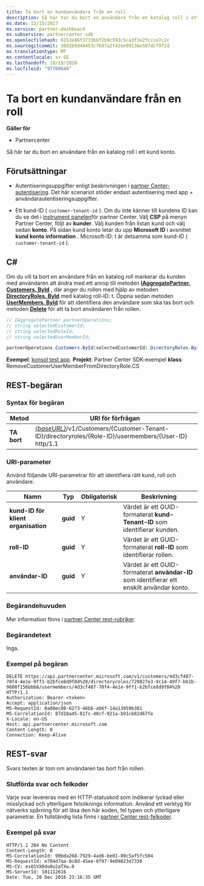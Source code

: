 ```yaml
---
title: Ta bort en kundanvändare från en roll
description: Så här tar du bort en användare från en katalog roll i ett kund konto.
ms.date: 12/15/2017
ms.service: partner-dashboard
ms.subservice: partnercenter-sdk
ms.openlocfilehash: 6253e86f3733bbf2b9c593c5ca3f3e2fccce7c2c
ms.sourcegitcommit: 30d1b9d48453c7697a2f42ee09138e507dcf9f2d
ms.translationtype: MT
ms.contentlocale: sv-SE
ms.lasthandoff: 10/19/2020
ms.locfileid: "97769648"
---
```

# <a name="remove-a-customer-user-from-a-role"></a>Ta bort en kundanvändare från en roll

**Gäller för**

- Partnercenter

Så här tar du bort en användare från en katalog roll i ett kund konto.

## <a name="prerequisites"></a>Förutsättningar

- Autentiseringsuppgifter enligt beskrivningen i [partner Center-autentisering](partner-center-authentication.md). Det här scenariot stöder endast autentisering med app + användarautentiseringsuppgifter.

- Ett kund-ID ( `customer-tenant-id` ). Om du inte känner till kundens ID kan du se det i [instrument panelen](https://partner.microsoft.com/dashboard)för partner Center. Välj **CSP** på menyn Partner Center, följt av **kunder**. Välj kunden från listan kund och välj sedan **konto**. På sidan kund konto letar du upp **Microsoft ID** i avsnittet **kund konto information** . Microsoft-ID: t är detsamma som kund-ID ( `customer-tenant-id` ).

## <a name="c"></a>C\#

Om du vill ta bort en användare från en katalog roll markerar du kunden med användaren att ändra med ett anrop till metoden [**IAggregatePartner. Customers. ById**](/dotnet/api/microsoft.store.partnercenter.customers.icustomercollection.byid) , där anger du rollen med hjälp av metoden [**DirectoryRoles. ById**](/dotnet/api/microsoft.store.partnercenter.customerdirectoryroles.idirectoryrolecollection.byid) med katalog roll-ID: t. Öppna sedan metoden [**UserMembers. ById**](/dotnet/api/microsoft.store.partnercenter.customerdirectoryroles.iusermembercollection.byid) för att identifiera den användare som ska tas bort och metoden [**Delete**](/dotnet/api/microsoft.store.partnercenter.customerdirectoryroles.iusermember.delete) för att ta bort användaren från rollen.

``` csharp
// IAggregatePartner partnerOperations;
// string selectedCustomerId;
// string selectedRoleId;
// string selectedUserMemberId;

partnerOperations.Customers.ById(selectedCustomerId).DirectoryRoles.ById(selectedRoleId).UserMembers.ById(selectedUserMemberId).Delete();
```

**Exempel**: [konsol test app](console-test-app.md). **Projekt**: Partner Center SDK-exempel **klass**: RemoveCustomerUserMemberFromDirectoryRole.CS

## <a name="rest-request"></a>REST-begäran

### <a name="request-syntax"></a>Syntax för begäran

| Metod     | URI för förfrågan                                                                                                                           |
|------------|---------------------------------------------------------------------------------------------------------------------------------------|
| **TA bort** | [*{baseURL}*](partner-center-rest-urls.md)/v1/Customers/{Customer-Tenant-ID}/directoryroles/{Role-ID}/usermembers/{User-ID} http/1.1 |

### <a name="uri-parameter"></a>URI-parameter

Använd följande URI-parametrar för att identifiera rätt kund, roll och användare.

| Namn                   | Typ     | Obligatorisk | Beskrivning                                                                        |
|------------------------|----------|----------|------------------------------------------------------------------------------------|
| **kund-ID för klient organisation** | **guid** | Y        | Värdet är ett GUID-formaterat **kund-Tenant-ID** som identifierar kunden. |
| **roll-ID**            | **guid** | Y        | Värdet är ett GUID-formaterat **roll-ID** som identifierar rollen.                |
| **användar-ID**            | **guid** | Y        | Värdet är ett GUID-formaterat **användar-ID** som identifierar ett enskilt användar konto.   |

### <a name="request-headers"></a>Begärandehuvuden

Mer information finns i [partner Center rest-rubriker](headers.md).

### <a name="request-body"></a>Begärandetext

Inga.

### <a name="request-example"></a>Exempel på begäran

```http
DELETE https://api.partnercenter.microsoft.com/v1/customers/4d3cf487-70f4-4e1e-9ff1-b2bfce8d9f04%20/directoryroles/729827e3-9c14-49f7-bb1b-9608f156bbb8/usermembers/4d3cf487-70f4-4e1e-9ff1-b2bfce8d9f04%20 HTTP/1.1
Authorization: Bearer <token>
Accept: application/json
MS-RequestId: 0a00ec08-6273-46bb-ab6f-14a13959b381
MS-CorrelationId: 87d18a45-81fc-40cf-921a-b91cb82d67fe
X-Locale: en-US
Host: api.partnercenter.microsoft.com
Content-Length: 0
Connection: Keep-Alive
```

## <a name="rest-response"></a>REST-svar

Svars texten är tom om användaren tas bort från rollen.

### <a name="response-success-and-error-codes"></a>Slutförda svar och felkoder

Varje svar levereras med en HTTP-statuskod som indikerar lyckad eller misslyckad och ytterligare felsöknings information. Använd ett verktyg för nätverks spårning för att läsa den här koden, fel typen och ytterligare parametrar. En fullständig lista finns i [partner Center rest-felkoder](error-codes.md).

### <a name="response-example"></a>Exempel på svar

```http
HTTP/1.1 204 No Content
Content-Length: 0
MS-CorrelationId: 90bda268-7929-4ad6-be01-89c5af5fc504
MS-RequestId: e784d7aa-8c8d-45ee-8f97-9e09823d7338
MS-CV: es01VX8do0u2aTXw.0
MS-ServerId: 101112616
Date: Tue, 20 Dec 2016 23:16:35 GMT
```
